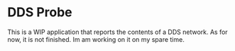 # DDS Probe

This is a WIP application that reports the contents of a DDS network. As for now, it is not finished. Im am working on it on my spare time.

